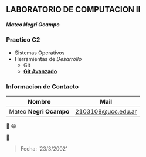 ## LABORATORIO DE COMPUTACION II
##### Mateo **Negri Ocampo**

### Practico C2

* Sistemas Operativos
* Herramientas de _Desarrollo_
	* Git
	* [**Git Avanzado**](http://ucc-labcompu2.github.io/filminas/U2_git_avanzado#/)

### Informacion de Contacto

| Nombre | Mail |
| ------ | ------- |
| Mateo **Negri Ocampo** | 2103108@ucc.edu.ar |

:clown_face:
:smile:

:calendar:
> Fecha: '23/3/2002'
